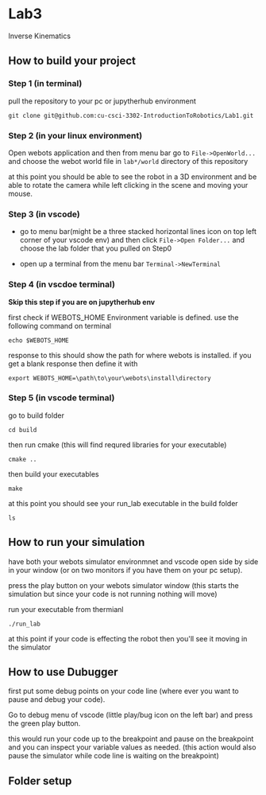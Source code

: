 # Lab3

Inverse Kinematics

## How to build your project
 
### Step 1 (in terminal)

pull the repository to your pc or jupytherhub environment

    git clone git@github.com:cu-csci-3302-IntroductionToRobotics/Lab1.git

### Step 2 (in your linux environment)

Open webots application and then from menu bar go to `File->OpenWorld...` and choose the webot world file in `lab*/world` directory of this repository

at this point you should be able to see the robot in a 3D environment and be able to rotate the camera while left clicking in the scene and moving your mouse.

### Step 3 (in vscode)

- go to menu bar(might be a three stacked horizontal lines icon on top left corner of your vscode env) and then click `File->Open Folder...` and choose the lab folder that you pulled on Step0

- open up a terminal from the menu bar `Terminal->NewTerminal`

### Step 4 (in vscdoe terminal)

**Skip this step if you are on jupytherhub env**

first check if WEBOTS_HOME Environment variable is defined.
use the following command on terminal

    echo $WEBOTS_HOME

response to this should show the path for where webots is installed. if you get a blank response then define it with

    export WEBOTS_HOME=\path\to\your\webots\install\directory

### Step 5 (in vscode terminal)

  go to build folder

    cd build

then run cmake (this will find requred libraries for your executable)

    cmake ..

then build your executables

    make

at this point you should see your run_lab executable in the build folder

    ls

## How to run your simulation

have both your webots simulator environmnet and vscode open side by side in your window (or on two monitors if you have them on your pc setup).

press the play button on your webots simulator window (this starts the simulation but since your code is not running nothing will move)

run your executable from thermianl

    ./run_lab

at this point if your code is effecting the robot then you'll see it moving in the simulator

## How to use Dubugger

first put some debug points on your code line (where ever you want to pause and debug your code).

Go to debug menu of vscode (little play/bug icon on the left bar) and press the green play button.

this would run your code up to the breakpoint and pause on the breakpoint and you can inspect your variable values as needed. (this action would also pause the simulator while code line is waiting on the breakpoint)

## Folder setup
